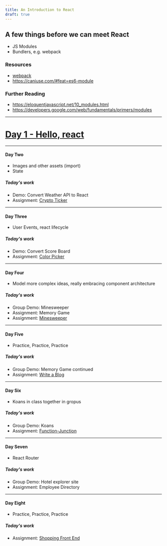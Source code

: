```yaml
---
title: An Introduction to React
draft: true
---
```


## A few things before we can meet React

- JS Modules
- Bundlers, e.g. webpack

### Resources

- [webpack](https://webpack.js.org/)
- https://caniuse.com/#feat=es6-module

### Further Reading

- https://eloquentjavascript.net/10_modules.html
- https://developers.google.com/web/fundamentals/primers/modules

---

# [Day 1 - Hello, react](../lectures/day-01)

---


#### Day Two

- Images and other assets (import)
- State

##### Today's work
- Demo: Convert Weather API to React
- Assignment: [Crypto Ticker](../assignments/crypto-ticker)


---


#### Day Three

- User Events, react lifecycle

##### Today's work

- Demo: Convert Score Board
- Assignment: [Color Picker](../assignments/color-picker)


---


#### Day Four

- Model more complex ideas, really embracing component architecture

##### Today's work

- Group Demo: Minesweeper
- Assignment: Memory Game
- Assignment: [Minesweeper](../react-ii/react-ii/assignments/minesweeper)


---


#### Day Five

- Practice, Practice, Practice

##### Today's work

- Group Demo: Memory Game continued
- Assignment: [Write a Blog](../assignments/recovery-blog)


---


#### Day Six

- Koans in class together in gropus

##### Today's work

- Group Demo: Koans
- Assignment: [Function-Junction](../../../fundamentals/javascript/assignments/function-junction)


---


#### Day Seven

- React Router

##### Today's work
- Group Demo: Hotel explorer site
- Assignment: Employee Directory


---


#### Day Eight

- Practice, Practice, Practice

##### Today's work

- Assignment: [Shopping Front End](../react-ii/react-ii/assignments/store-front)

